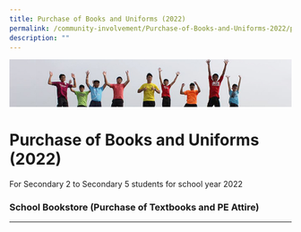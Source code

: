 ```yaml
---
title: Purchase of Books and Uniforms (2022)
permalink: /community-involvement/Purchase-of-Books-and-Uniforms-2022/permalink/
description: ""
---
```

![](/images/Banner.jpg)

Purchase of Books and Uniforms (2022)
=====================================

For Secondary 2 to Secondary 5 students for school year 2022

### School Bookstore (Purchase of Textbooks and PE Attire)
------------------------------------------------------